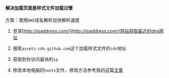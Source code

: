 <!--
 * @Date: 2020-09-09 10:28:50
 * @LastEditors: Lq
 * @LastEditTime: 2020-09-09 10:44:24
 * @FilePath: /learnningNotes/git/github.md
-->
#### 解决加载页面是样式文件加载过慢

方案：使用`DNS`域名解析加快解析速度  

1. 登录[http://ipaddress.com/](http://ipaddress.com/)网站获取最近的dns网址  

2. 搜索`assets-cdn.github.com`这个加载样式文件的`cdn`地址  

3. 获取到你访问最快的`ip`

4. 修改本地电脑的`hosts`文件，修改方法参考我的这篇[文章](https://blog.csdn.net/qq_43382853/article/details/106264294?ops_request_misc=%257B%2522request%255Fid%2522%253A%2522159961941819724839807442%2522%252C%2522scm%2522%253A%252220140713.130102334.pc%255Fblog.%2522%257D&request_id=159961941819724839807442&biz_id=0&utm_medium=distribute.pc_search_result.none-task-blog-2~blog~first_rank_v2~rank_blog_default-7-106264294.pc_v2_rank_blog_default&utm_term=host&spm=1018.2118.3001.4187)
